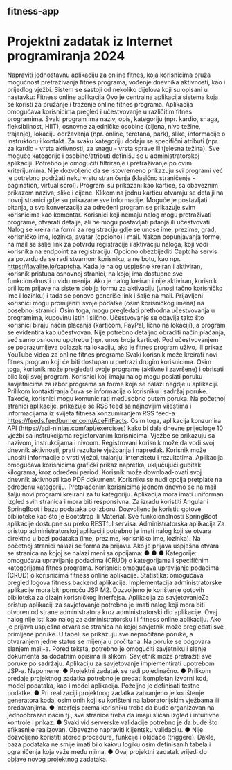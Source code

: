 ## fitness-app
# Projektni zadatak iz Internet programiranja 2024
Napraviti jednostavnu aplikaciju za online fitnes, koja korisnicima pruža mogućnost
pretraživanja fitnes programa, vođenje dnevnika aktivnosti, kao i prijedlog vježbi. Sistem se
sastoji od nekoliko dijelova koji su opisani u nastavku:
Fitness online aplikacija
Ovo je centralna aplikacija sistema koja se koristi za pružanje i traženje online fitnes
programa. Aplikacija omogućava korisnicima pregled i učestvovanje u različitim fitnes
programima. Svaki program ima naziv, opis, kategoriju (npr. kardio, snaga, fleksibilnost,
HIIT), osnovne zajedničke osobine (cijena, nivo težine, trajanje), lokaciju održavanja (npr.
online, teretana, park), slike, informacije o instruktoru i kontakt. Za svaku kategoriju dodaju
se specifični atributi (npr. za kardio - vrsta aktivnosti, za snagu - vrsta sprave ili tjelesna
težina). Sve moguće kategorije i osobine/atributi definišu se u administratorskoj aplikaciji.
Potrebno je omogućiti filtriranje i pretraživanje po ovim kriterijumima. Nije dozvoljeno da se
istovremeno prikazuju svi programi već je potrebno podržati neku vrstu straničenja (klasično
straničenje - pagination, virtual scrol). Programi su prikazani kao kartice, sa obaveznim
prikazom naziva, slike i cijene. Klikom na jednu karticu otvaraju se detalji na novoj stranici
gdje su prikazane sve informacije. Moguće je postavljati pitanja, a sva konverzacija za
određeni program se prikazuje svim korisnicima kao komentar.
Korisnici koji nemaju nalog mogu pretraživati programe, otvarati detalje, ali ne mogu
postavljati pitanja ili učestvovati. Nalog se kreira na formi za registraciju gdje se unose ime,
prezime, grad, korisničko ime, lozinka, avatar (opciono) i mail. Nakon popunjavanja forme,
na mail se šalje link za potvrdu registracije i aktivaciju naloga, koji vodi korisnika na endpoint
za registraciju. Opciono obezbijediti Captcha servis za potvrdu da se radi stvarnom
korisniku, a ne botu, kao npr. https://javalite.io/captcha. Kada je nalog uspješno kreiran i
aktiviran, korisnik pristupa osnovnoj stranici, na kojoj ima dostupne sve funkcionalnosti u
vidu menija. Ako je nalog kreiran i nije aktiviran, korisnik prilikom prijave na sistem dobija
formu za aktivaciju (unosi tačno korisničko ime i lozinku) i tada se ponovo generiše link i
šalje na mail. Prijavljeni korisnici mogu promijeniti svoje podatke (osim korisničkog imena)
na posebnoj stranici. Osim toga, mogu pregledati prethodna učestvovanja u programima,
kupovinu istih i slično.
Učestvovanje se obavlja tako što korisnici biraju način plaćanja (karticom, PayPal, lično na
lokaciji), a program se evidentira kao učestvovan. Nije potrebno detaljno obraditi način
plaćanja, već samo osnovnu upotrebu (npr. unos broja kartice). Pod učestvovanjem se
podrazumijeva odlazak na lokaciju, ako je fitnes program uživo, ili prikaz YouTube videa za
online fitnes programe.Svaki korisnik može kreirati novi fitnes program koji će biti dostupan u pretrazi drugim
korisnicima. Osim toga, korisnik može pregledati svoje programe (aktivne i završene) i
obrisati bilo koji svoj program.
Korisnici koji imaju nalog mogu poslati poruku savjetnicima za izbor programa sa forme koja
se nalazi negdje u aplikaciji. Prilikom kontaktiranja čuva se informacija o korisniku i sadržaj
poruke. Takođe, korisnici mogu komunicirati međusobno putem poruka.
Na početnoj stranici aplikacije, prikazuje se RSS feed sa najnovijim vijestima i informacijama
iz svijeta fitnesa konzumiranjem RSS feed-a https://feeds.feedburner.com/AceFitFacts. Osim
toga, aplikacija konzumira API (https://api-ninjas.com/api/exercises) kako bi dala dnevne
prijedloge 10 vježbi sa instrukcijama registorvanim korisnicima. Vježbe se prikazuju sa
nazivom, instrukcijama i nivoom.
Registrovani korisnik može da vodi svoj dnevnik aktivnosti, prati rezultate vježbanja i
napredak. Korisnik može unositi informacije o vrsti vježbi, trajanju, intenzitetu i rezultatima.
Aplikacija omogućava korisnicima grafički prikaz napretka, uključujući gubitak kilograma,
kroz određeni period. Korisnik može download-ovati svoj dnevnik aktivnosti kao PDF
dokument.
Korisniku se nudi opcija pretplate na određenu kategoriju. Pretplaćenim korisnicima jednom
dnevno se na mail šalju novi programi kreirani za tu kategoriju.
Aplikacija mora imati uniforman izgled svih stranica i mora biti responsivna. Za izradu koristiti
Angular i SpringBoot i bazu podataka po izboru. Dozvoljeno je koristiti gotove biblioteke kao
što je Bootstrap ili Material. Sve funkcionalnosti SpringBoot aplikacije dostupne su preko
RESTful servisa.
Administratorska aplikacija
Za pristup administratorskoj aplikaciji potrebno je imati nalog koji se otvara direktno u bazi
podataka (ime, prezime, korisničko ime, lozinka). Na početnoj stranici nalazi se forma za
prijavu. Ako je prijava uspješna otvara se stranica na kojoj se nalazi meni sa opcijama:
●
●
●
Kategorije: omogućava upravljanje podacima (CRUD) o kategorijama i specifičnim
kategorijama fitnes programa.
Korisnici: omogućava upravljanje podacima (CRUD) o korisnicima fitness online
aplikacije.
Statistika: omogućava pregled logova fitness backend aplikacije.
Implementacija administratorske aplikacije mora biti pomoću JSP M2. Dozvoljeno je
korištenje gotovih biblioteka za dizajn korisničkog interfejsa.
Aplikacija za savjetovanjeZa pristup aplikaciji za savjetovanje potrebno je imati nalog koji mora biti otvoren od strane
administratora kroz administratorski dio aplikacije. Ovaj nalog nije isti kao nalog za
administratorsku ili fitness online aplikaciju. Ako je prijava uspješna otvara se stranica na
kojoj savjetnik može pregledati sve primljene poruke. U tabeli se prikazuju sve nepročitane
poruke, a otvaranjem jedne status se mijenja u pročitana. Na poruke se odgovara slanjem
mail-a. Pored teksta, potrebno je omogućiti savjetniku i slanje dokumenta sa dodatnim
opisima ili slikom. Savjetnik može pretražiti sve poruke po sadržaju.
Aplikaciju za savjetovanje implementirati upotrebom JSP-a.
Napomene:
● Projektni zadatak se radi pojedinačno.
● Prilikom predaje projektnog zadatka potrebno je predati kompletan izvorni kod, model
podataka, kao i model aplikacija. Poželjno je definisati testne podatke.
● Pri realizaciji projektnog zadatka zabranjeno je korištenje generatora koda, osim onih
koji su korišteni na laboratorijskim vježbama ili predavanjima.
● Interfejs prema korisniku treba da bude organizovan na jednoobrazan način tj., sve
stranice treba da imaju sličan izgled i intuitivne kontrole i prikaz.
● Svaki vid serverske validacije potrebno je da bude što efikasnije realizovan.
Obavezno napraviti klijentsku validaciju.
● Nije dozvoljeno koristiti stored procedure, funkcije i okidače (triggere). Dakle, baza
podataka ne smije imati bilo kakvu logiku osim definisanih tabela i ograničenja koja
važe među njima.
● Ovaj projektni zadatak vrijedi do objave novog projektnog zadataka.
